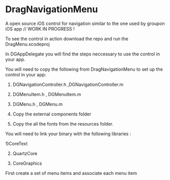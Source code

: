 DragNavigationMenu
==================

A open source iOS control for navigation similar to the one used by groupon iOS app
// WORK IN PROGRESS !

To see the control in action download the repo and run the DragMenu.xcodeproj

In DGAppDelegate you will find the steps neccessary to use the control in your app.

You will need to copy the following from DragNavigationMenu to set up the control in your app:

1) DGNavigationController.h ,DGNavigationController.m

2) DGMenuItem.h , DGMenuItem.m

3) DGMenu.h , DGMenu.m

4) Copy the external components folder

5) Copy the all the fonts from the resources folder.

You will need to link your binary with the following libraries :

1)CoreText

2) QuartzCore

3) CoreGraphics


First create a set of menu items and associate each menu item 
